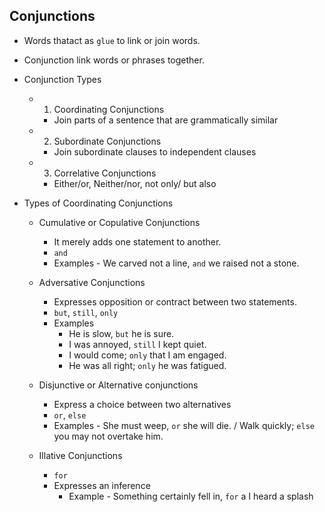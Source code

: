 ## Conjunctions

- Words thatact as `glue` to link or join words.
- Conjunction link words or phrases together.

- Conjunction Types

  - 1. Coordinating Conjunctions
    - Join parts of a sentence that are grammatically similar
  - 2. Subordinate Conjunctions
    - Join subordinate clauses to independent clauses
  - 3. Correlative Conjunctions
    - Either/or, Neither/nor, not only/ but also

- Types of Coordinating Conjunctions

  - Cumulative or Copulative Conjunctions
    - It merely adds one statement to another.
    - `and`
    - Examples - We carved not a line, `and` we raised not a stone.
  - Adversative Conjunctions

    - Expresses opposition or contract between two statements.
    - `but`, `still`, `only`
    - Examples
      - He is slow, `but` he is sure.
      - I was annoyed, `still` I kept quiet.
      - I would come; `only` that I am engaged.
      - He was all right; `only` he was fatigued.

  - Disjunctive or Alternative conjunctions
    - Express a choice between two alternatives
    - `or`, `else`
    - Examples - She must weep, `or` she will die. / Walk quickly; `else` you may not overtake him.
  - Illative Conjunctions
    - `for`
    - Expresses an inference
      - Example - Something certainly fell in, `for` a I heard a splash
